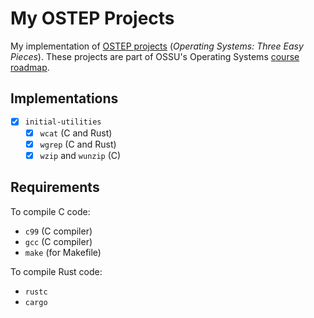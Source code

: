 # My OSTEP Projects

My implementation of [OSTEP projects](https://github.com/remzi-arpacidusseau/ostep-projects) (*Operating Systems: Three Easy Pieces*). These projects are part of OSSU's Operating Systems [course roadmap](https://github.com/ossu/computer-science/blob/master/coursepages/ostep/README.md).

## Implementations

* [X] `initial-utilities`
  * [X] `wcat` (C and Rust)
  * [X] `wgrep` (C and Rust)
  * [X] `wzip` and `wunzip` (C)

## Requirements

To compile C code:

* `c99` (C compiler)
* `gcc` (C compiler)
* `make` (for Makefile)

To compile Rust code:

* `rustc`
* `cargo`
